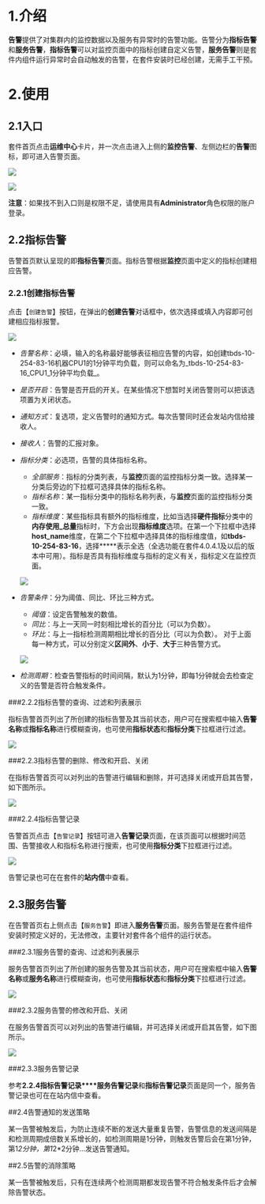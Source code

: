 # 1.介绍
**告警**提供了对集群内的监控数据以及服务有异常时的告警功能。告警分为**指标告警**和**服务告警**，**指标告警**可以对监控页面中的指标创建自定义告警，**服务告警**则是套件内组件运行异常时会自动触发的告警，在套件安装时已经创建，无需手工干预。

# 2.使用

## 2.1入口
套件首页点击**运维中心**卡片，并一次点击进入上侧的**监控告警**、左侧边栏的**告警**图标，即可进入告警页面。

![](/平台运维/告警/告警入口.png)

![](/平台运维/告警/告警入口2.png)


**注意**：如果找不到入口则是权限不足，请使用具有**Administrator**角色权限的账户登录。


## 2.2指标告警
告警首页默认呈现的即**指标告警**页面。指标告警根据**监控**页面中定义的指标创建相应告警。
### 2.2.1创建指标告警
点击【`创建告警`】按钮，在弹出的**创建告警**对话框中，依次选择或填入内容即可创建相应指标报警。

![](/平台运维/告警/创建指标告警.png)

- _告警名称_：必填，输入的名称最好能够表征相应告警的内容，如创建tbds-10-254-83-16机器CPU1的1分钟平均负载，则可以命名为_tbds-10-254-83-16_CPU1_1分钟平均负载_。
- _是否开启_：告警是否开启的开关。在某些情况下想暂时关闭告警则可以把该选项置为关闭状态。
- _通知方式_：复选项，定义告警时的通知方式。每次告警同时还会发站内信给接收人。
- _接收人_：告警的汇报对象。
- _指标分类_：必选项，告警的具体指标名称。
    * _全部服务_：指标的分类列表，与**监控**页面的监控指标分类一致。选择某一分类后旁边的下拉框可选择具体的指标名称。
    * _指标名称_：某一指标分类中的指标名称列表，与**监控**页面的监控指标分类一致。
    * _指标维度_：某些指标具有额外的指标维度，比如当选择**硬件指标**分类中的**内存使用_总量**指标时，下方会出现**指标维度**选项。在第一个下拉框中选择**host_name**维度，在第二个下拉框中选择具体的指标维度值，如**tbds-10-254-83-16**，选择*****表示全选（全选功能在套件4.0.4.1及以后的版本中可用）。指标是否具有指标维度与指标的定义有关，指标定义在监控页面。
    
    ![](/平台运维/告警/指标分类及指标维度.png)

- _告警条件_：分为阈值、同比、环比三种方式。
    * _阈值_：设定告警触发的数值。
    * _同比_：与上一天同一时刻相比增长的百分比（可以为负数）。
    * _环比_：与上一指标检测周期相比增长的百分比（可以为负数）。
    对于上面每一种方式，可以分别定义**区间外**、**小于**、**大于**三种告警方式。
    
    ![](/平台运维/告警/告警条件.png)

- _检测周期_：检查告警指标的时间间隔，默认为1分钟，即每1分钟就会去检查定义的告警是否符合触发条件。

###2.2.2指标告警的查询、过滤和列表展示

指标告警首页列出了所创建的指标告警及其当前状态，用户可在搜索框中输入**告警名称**或**指标名称**进行模糊查询，也可使用**指标状态**和**指标分类**下拉框进行过滤。

![](/平台运维/告警/指标告警列表及查询过滤.png)

###2.2.3指标告警的删除、修改和开启、关闭

在指标告警首页可以对列出的告警进行编辑和删除，并可选择关闭或开启其告警，如下图所示。

![](/平台运维/告警/指标告警的修改删除.png)


###2.2.4指标告警记录

告警首页点击【`告警记录`】按钮可进入**告警记录**页面，在该页面可以根据时间范围、告警接收人和指标名称进行搜索，也可使用**指标分类**下拉框进行过滤。

![](/平台运维/告警/告警记录.png)


告警记录也可在在套件的**站内信**中查看。

## 2.3服务告警
在告警首页右上侧点击【`服务告警`】即进入**服务告警**页面。服务告警是在套件组件安装时预定义好的，无法修改，主要针对套件各个组件的运行状态。


###2.3.1服务告警的查询、过滤和列表展示

服务告警首页列出了所创建的服务告警及其当前状态，用户可在搜索框中输入**告警名称**或**服务名称**进行模糊查询，也可使用**指标状态**和**指标分类**下拉框进行过滤。

![](/平台运维/告警/服务告警列表及查询过滤.png)

###2.3.2服务告警的修改和开启、关闭

在服务告警首页可以对列出的告警进行编辑，并可选择关闭或开启其告警，如下图所示。

![](/平台运维/告警/服务告警的修改删除.png)


###2.3.3服务告警记录

参考**2.2.4指标告警记录****服务告警记录**和**指标告警记录**页面是同一个，服务告警记录也可在在站内信中查看。


##2.4告警通知的发送策略

某一告警被触发后，为防止连续不断的发送大量重复告警，告警信息的发送间隔是和检测周期成倍数关系增长的，如检测周期是1分钟，则触发告警后会在第1分钟，第1*2分钟，第1*2*2分钟...发送告警通知。

##2.5告警的消除策略

某一告警被触发后，只有在连续两个检测周期都发现告警不符合触发条件后才会解除告警状态。



















